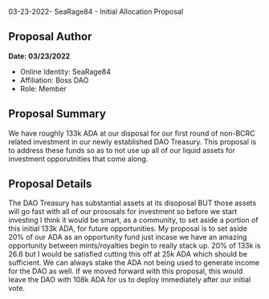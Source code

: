 03-23-2022- SeaRage84 - Initial Allocation Proposal


## Proposal Author

**Date: 03/23/2022**
* Online Identity: SeaRage84
* Affiliation: Boss DAO
* Role: Member

## Proposal Summary
We have roughly 133k ADA at our disposal for our first round of non-BCRC related investment in our newly established DAO Treasury.  This proposal is to address 
these funds so as to not use up all of our liquid assets for investment opporutnities that come along.

## Proposal Details
The DAO Treasury has substantial assets at its disoposal BUT those assets will go fast with all of our prososals for investment so before we start investing 
I think it would be smart, as a community, to set aside a portion of this initial 133k ADA, for future opportunities.  My proposal is to set aside 20% of our 
ADA as an opportunity fund just incase we have an amazing opportunity between mints/royalties begin to really stack up.  20% of 133k is 26.6 but I would be 
satisfied cutting this off at 25k ADA which should be sufficient.  We can always stake the ADA not being used to generate income for the DAO as well.  If we 
moved forward with this proposal, this would leave the DAO with 108k ADA for us to deploy immediately after our initial vote.
